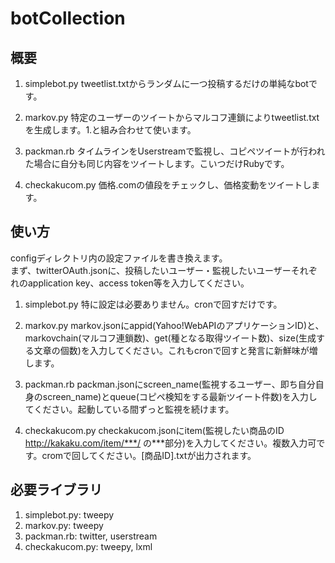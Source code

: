 botCollection
=============

概要
-----

1. simplebot.py
  tweetlist.txtからランダムに一つ投稿するだけの単純なbotです。

2. markov.py
  特定のユーザーのツイートからマルコフ連鎖によりtweetlist.txtを生成します。1.と組み合わせて使います。

3. packman.rb
  タイムラインをUserstreamで監視し、コピペツイートが行われた場合に自分も同じ内容をツイートします。こいつだけRubyです。

4. checkakucom.py
  価格.comの値段をチェックし、価格変動をツイートします。


使い方
---

configディレクトリ内の設定ファイルを書き換えます。<br>
まず、twitterOAuth.jsonに、投稿したいユーザー・監視したいユーザーそれぞれのapplication key、access token等を入力してください。<br>

1. simplebot.py
  特に設定は必要ありません。cronで回すだけです。

2. markov.py
  markov.jsonにappid(Yahoo!WebAPIのアプリケーションID)と、markovchain(マルコフ連鎖数)、get(種となる取得ツイート数)、size(生成する文章の個数)を入力してください。これもcronで回すと発言に新鮮味が増します。

3. packman.rb
  packman.jsonにscreen_name(監視するユーザー、即ち自分自身のscreen_name)とqueue(コピペ検知をする最新ツイート件数)を入力してください。起動している間ずっと監視を続けます。

4. checkakucom.py
  checkakucom.jsonにitem(監視したい商品のID http://kakaku.com/item/***/ の***部分)を入力してください。複数入力可です。cromで回してください。[商品ID].txtが出力されます。


必要ライブラリ
---

1. simplebot.py: tweepy
2. markov.py: tweepy
3. packman.rb: twitter, userstream
4. checkakucom.py: tweepy, lxml
